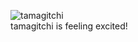  ![tamagitchi](https://hc-cdn.hel1.your-objectstorage.com/s/v3/cb454fd059e43c4349e5563c2c13d7bcdb2c0950_image.png) <br>
    tamagitchi is feeling excited!
    